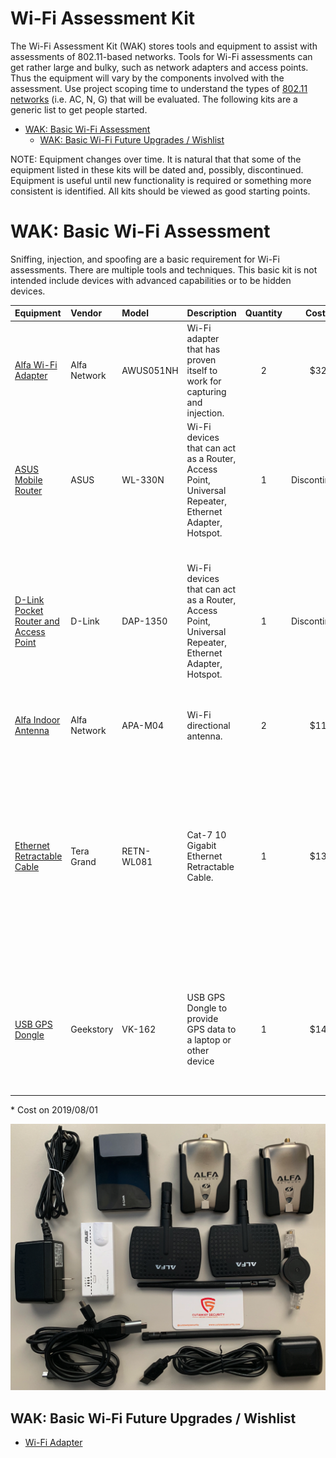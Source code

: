 # Wi-Fi Assessment Kit
The Wi-Fi Assessment Kit (WAK) stores tools and equipment to assist with assessments of 802.11-based networks. Tools for Wi-Fi assessments can get rather large and bulky, such as network adapters and access points. Thus the equipment will vary by the components involved with the assessment. Use project scoping time to understand the types of [802.11 networks](https://en.wikipedia.org/wiki/IEEE_802.11) (i.e. AC, N, G) that will be evaluated. The following kits are a generic list to get people started.

* [WAK: Basic Wi-Fi Assessment](./README.md#wak-basic-wi-fi-assessment)
  * [WAK: Basic Wi-Fi Future Upgrades / Wishlist](./README.md#wak-basic-wi-fi-future-upgrades-wishlist)

NOTE: Equipment changes over time. It is natural that that some of the equipment listed in these kits will be dated and, possibly, discontinued. Equipment is useful until new functionality is required or something more consistent is identified. All kits should be viewed as good starting points.

# WAK: Basic Wi-Fi Assessment
Sniffing, injection, and spoofing are a basic requirement for Wi-Fi assessments. There are multiple tools and techniques. This basic kit is not intended include devices with advanced capabilities or to be hidden devices. 

| Equipment | Vendor | Model | Description | Quantity | Cost* | Note |
| :--- | :--- | :--- | :--- | :---: | :---: | :--- |
| [Alfa Wi-Fi Adapter](https://www.amazon.com/Alfa-AWUSO36NH-Wireless-Long-Rang-Network/dp/B0035APGP6) | Alfa Network | AWUS051NH | Wi-Fi adapter that has proven itself to work for capturing and injection. | 2 | $32 | This is a good substitue if the v2 is not available.  |
| [ASUS Mobile Router](https://www.asus.com/us/Networking/WL330N/) | ASUS | WL-330N | Wi-Fi devices that can act as a Router, Access Point, Universal Repeater, Ethernet Adapter, Hotspot. | 1 | Discontinued | This Router / AP is quick and easy to deploy, small, and USB powered. Very handy for multiple reasons.  |
| [D-Link Pocket Router and Access Point](https://eu.dlink.com/uk/en/products/dap-1350-wireless-n-pocket-router-and-access-point) | D-Link | DAP-1350 | Wi-Fi devices that can act as a Router, Access Point, Universal Repeater, Ethernet Adapter, Hotspot. | 1 | Discontinued | This Wi-Fi Router / AP provides the capability to configure authentication to a Radius Server. For the time, this was a unique functionality required to test WPA2-Enterprise networks. |
| [Alfa Indoor Antenna](https://www.alfa.com.tw/products_detail/236.htm) | Alfa Network | APA-M04 | Wi-Fi directional antenna. | 2 | $11 | This is a good substitue if the v2 is not available.  |
| [Ethernet Retractable Cable](https://www.amazon.com/Tera-Grand-Ethernet-Retractable-Playstation/dp/B0064EKNKI) | Tera Grand | RETN-WL081 | Cat-7 10 Gigabit Ethernet Retractable Cable. | 1 | $13 | Retractable ethernet cables save space. I typically get mine as swag from different conferences. Swag is not vary reliable and these often explode in a knot of cable after a year or two. The one listed here, from the reviews, appears to be sturdy.  |
| [USB GPS Dongle](https://www.amazon.com/dp/B07SHLJJ99/ref=sspa_dk_detail_5?psc=1&pd_rd_i=B07SHLJJ99) | Geekstory | VK-162 | USB GPS Dongle to provide GPS data to a laptop or other device | 1 | $14 | This will provide GPS data to Wi-Fi tools. BECAREFUL of the magnet under the device. I typically remove them from my antenna.  |

\* Cost on 2019/08/01

![WAK - Basic Wi-Fi - Cutaway Security](../Images/rosa_WAK_basic_cutsec_v0.png)

## WAK: Basic Wi-Fi Future Upgrades / Wishlist
* [Wi-Fi Adapter](https://www.alfa.net.my/products/Alfa-AWUS1900-802.11ac-1900-Mbps-Dual-band-USB-Wifi-Adapter/69)
